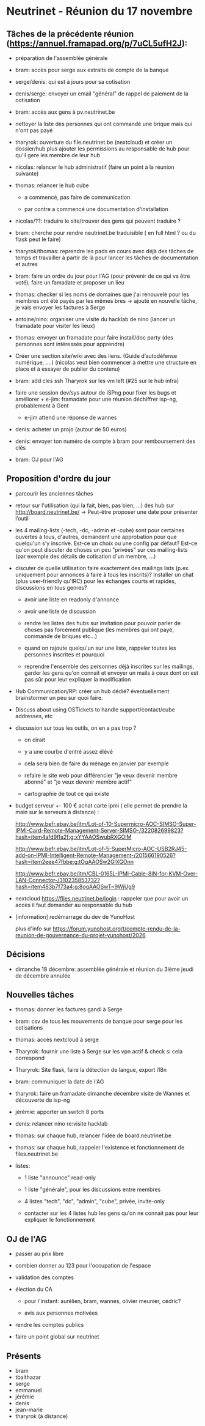 # Neutrinet - Réunion du 17 novembre

## Tâches de la précédente réunion (https://annuel.framapad.org/p/7uCL5ufH2J):

- préparation de l'assemblée générale
- bram: accès pour serge aux extraits de compte de la banque
- serge/denis: qui est à jours pour sa cotisation
- denis/serge: envoyer un email "général" de rappel de paiement de la cotisation
- bram: accès aux gens à pv.neutrinet.be
- nettoyer la liste des personnes qui ont commandé une brique mais qui n'ont pas payé
- tharyrok: ouverture du file.neutrinet.be (nextcloud) et créer un dossier/hub plus ajouter les permissions au responsable de hub pour qu'il gere les membre de leur hub
- nicolas: relancer le hub administratif (faire un point à la réunion suivante)
- thomas: relancer le hub cube

    - a commencé, pas faire de communication

    - par contre a commencé une documentation d'installation

- nicolas/??: traduire le site/trouver des gens qui peuvent traduire ?
- bram: cherche pour rendre neutrinet.be traduisible ( en full html ? ou du flask peut le faire)
- tharyrok/thomas: reprendre les pads en cours avec déjà des tâches de temps et travailler à partir de là pour lancer les tâches de documentation et autres
- bram: faire un ordre du jour pour l'AG (pour prévenir de ce qui va être voté), faire un famadate et proposer un lieu
- thomas: checker si les noms de domaines que j'ai renouvelé pour les membres ont été payés par les mêmes bres -> ajouté en nouvelle tâche, je vais envoyer les factures à Serge
- antoine/nino: organiser une visite du hacklab de nino (lancer un framadate pour visiter les lieux)
- thomas: envoyer un framadate pour faire install/doc party (des personnes sont intéressés pour apprendre)
- Créer une section site/wiki avec des liens. (Guide d’autodéfense numérique, ....) (nicolas veut bien commencer à mettre une structure en place et à essayer de publier du contenu)
- bram: add cles ssh Tharyrok sur les vm left (#25 sur le hub infra)
- faire une session dev/sys autour de ISPng pour fixer les bugs et améliorer + e-jim: framadate pour une réunion déchiffrer isp-ng, probablement à Gent

    - e-jim attend une réponse de wannes

- denis: acheter un projo (autour de 50 euros)
- denis: envoyer ton numéro de compte à bram pour remboursement des clés

- bram: OJ pour l'AG


## Proposition d'ordre du jour

- parcourir les anciennes tâches
- retour sur l'utilisation (qui la fait, bien, pas bien, ...) des hub sur http://board.neutrinet.be/ -> Peut-être proposer une date pour présenter l’outil
- les 4 mailing-lists (-tech, -dc, -admin et -cube) sont pour certaines ouvertes à tous, d'autres, demandent une approbation pour que quelqu'un s'y inscrive. Est-ce un choix ou une config par défaut? Est-ce qu'on peut discuter de choses un peu "privées" sur ces mailing-lists (par exemple des détails de cotisation d'un membre, ...)
- discuter de quelle utilisation faire exactement des mailings lists (p.ex. uniquement pour annonces à faire à tous les inscrits)? Installer un chat (plus user-friendly qu'IRC) pour les échanges courts et rapides, discussions en tous genres?

    - avoir une liste en readonly d'annonce

    - avoir une liste de discussion

    - rendre les listes des hubs sur invitation pour pouvoir parler de choses pas forcément publique (les membres qui ont payé, commande de briques etc...)

    - quand on rajoute quelqu'un sur une liste, rappeler toutes les personnes inscrites et pourquoi

    - reprendre l'ensemble des personnes déjà inscrites sur les mailings, garder les gens qu'on connait et envoyer un mails à ceux dont on est pas sûr pour leur expliquer la modification

- Hub Communication/RP: créer un hub dédié? éventuellement brainstormer un peu sur quoi faire.
- Discuss about using OSTickets to handle support/contact/cube addresses, etc
- discussion sur tous les outils, on en a pas trop ?

    - on dirait

    - y a une courbe d'entré assez élévé

    - cela sera bien de faire du ménage en janvier par exemple

    - refaire le site web pour différencier "je veux devenir membre abonné" et "je veux devenir membre actif"

    - cartographie de tout ce qui existe

- budget serveur +- 100 € achat carte ipmi ( elle permet de prendre la main sur le serveurs à distance) : 

    http://www.befr.ebay.be/itm/Lot-of-10-Supermicro-AOC-SIMSO-Super-IPMI-Card-Remote-Management-Server-SIMSO-/322082699823?hash=item4afd9ffa2f:g:xYYAAOSwubRXGOlM

    http://www.befr.ebay.be/itm/Lot-of-5-SuperMicro-AOC-USB2RJ45-add-on-IPMI-Intelligent-Remote-Management-/201566190526?hash=item2eee47fbbe:g:tOgAAOSw2GlXGOnn

    http://www.befr.ebay.be/itm/CBL-0165L-IPMI-Cable-8IN-for-KVM-Over-LAN-Connector-/310235853732?hash=item483b7f73a4:g:8ogAAOSwT~9WjUg9

- nextcloud https://files.neutrinet.be/login : rappeler que pour avoir un accès il faut demander au responsable du hub
- [information] redémarrage du dev de YunoHost

    plus d'info sur https://forum.yunohost.org/t/compte-rendu-de-la-reunion-de-gouvernance-du-projet-yunohost/2026


## Décisions

- dimanche 18 décembre: assemblée générale et réunion du 3ième jeudi de décembre annulée

## Nouvelles tâches

- thomas: donner les factures gandi à Serge
- bram: csv de tous les mouvements de banque pour serge pour les cotisations
- thomas: accès nextcloud à serge
- Tharyrok: fournir une liste à Serge sur les vpn actif & check si cela correspond
- Tharyrok: Site flask, faire la détection de langue, export i18n
- bram: communiquer la date de l'AG
- tharyrok: faire un framadate dimanche décembre visite de Wannes et découverte de isp-ng
- jérémie: apporter un switch 8 ports
- denis: relancer nino re:visite hacklab
- thomas: sur chaque hub, relancer l'idée de board.neutrinet.be
- thomas: sur chaque hub, rappeler l'existence et fonctionnement de files.neutrinet.be
- listes:

    - 1 liste "announce" read-only

    - 1 liste "générale", pour les discussions entre membres

    - 4 listes "tech", "dc", "admin", "cube", privée, invite-only

    - contacter sur les 4 listes hub les gens qu'on ne connait pas pour leur expliquer le fonctionnement


## OJ de l'AG

- passer au prix libre
- combien donner au 123 pour l'occupation de l'espace
- validation des comptes
- élection du CA

    - pour l'instant: aurélien, bram, wannes, olivier meunier, cédric?

    - avis aux personnes motivées

- rendre les comptes publics
- faire un point global sur neutrinet


## Présents

- bram
- tbalthazar
- serge
- emmanuel
- jérémie
- denis
- jean-marie
- tharyrok (à distance)